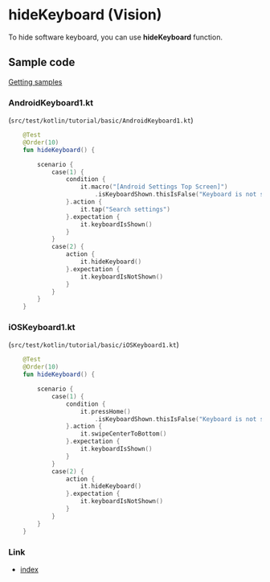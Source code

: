 # hideKeyboard (Vision)

To hide software keyboard, you can use **hideKeyboard** function.

## Sample code

[Getting samples](../../getting_samples.md)

### AndroidKeyboard1.kt

(`src/test/kotlin/tutorial/basic/AndroidKeyboard1.kt`)

```kotlin
    @Test
    @Order(10)
    fun hideKeyboard() {

        scenario {
            case(1) {
                condition {
                    it.macro("[Android Settings Top Screen]")
                        .isKeyboardShown.thisIsFalse("Keyboard is not shown")
                }.action {
                    it.tap("Search settings")
                }.expectation {
                    it.keyboardIsShown()
                }
            }
            case(2) {
                action {
                    it.hideKeyboard()
                }.expectation {
                    it.keyboardIsNotShown()
                }
            }
        }
    }
```

####                       

### iOSKeyboard1.kt

(`src/test/kotlin/tutorial/basic/iOSKeyboard1.kt`)

```kotlin
    @Test
    @Order(10)
    fun hideKeyboard() {

        scenario {
            case(1) {
                condition {
                    it.pressHome()
                        .isKeyboardShown.thisIsFalse("Keyboard is not shown")
                }.action {
                    it.swipeCenterToBottom()
                }.expectation {
                    it.keyboardIsShown()
                }
            }
            case(2) {
                action {
                    it.hideKeyboard()
                }.expectation {
                    it.keyboardIsNotShown()
                }
            }
        }
    }
```

### Link

- [index](../../../../index.md)
